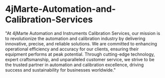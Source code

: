 # 4jMarte-Automation-and-Calibration-Services
"At 4jMarte Automation and Instruments Calibration Services, our mission is to revolutionize the automation and calibration industry by delivering innovative, precise, and reliable solutions. We are committed to enhancing operational efficiency and accuracy for our clients, ensuring their equipment performs at peak potential. Through cutting-edge technology, expert craftsmanship, and unparalleled customer service, we strive to be the trusted partner in automation and calibration excellence, driving success and sustainability for businesses worldwide."
